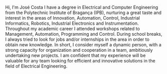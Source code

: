 Hi, I'm José Costa I have a degree in Electrical and Computer Engineering from the Polytechnic Institute of Bragança (IPB), nurturing a great taste and interest in the areas of Innovation, Automation, Control, Industrial Informatics, Robotics, Industrial Electronics and Instrumentation.
Throughout my academic career I attended workshops related to Management, Automation, Programming and Control.
During school breaks, I always tried to look for jobs and/or internships in the area in order to obtain new knowledge.
In short, I consider myself a dynamic person, with a strong capacity for organization and cooperation in a team, ambitiously undertaking new projects. I am confident that my experience will be valuable for any team looking for efficient and innovative solutions in the field of Electrical Engineering.

